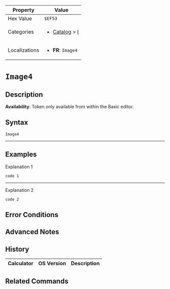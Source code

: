 | Property      | Value |
|---------------|-------|
| Hex Value     | `$EF53`|
| Categories    | <ul><li>[Catalog](<../categories/Catalog.md>) > [I](<../categories/Catalog.md#I>)</li></ul> |
| Localizations | <ul><li><b>FR</b>: `Image4`</li></ul> |

# `Image4`

## Description



<b>Availability</b>: Token only available from within the Basic editor.

## Syntax
`Image4`

<hr>

## Examples

Explanation 1
```ti-basic
code 1
```
---
Explanation 2
```ti-basic
code 2
```

## Error Conditions


## Advanced Notes


## History
| Calculator | OS Version | Description |
|------------|------------|-------------|


## Related Commands

    